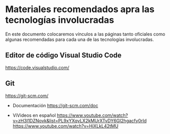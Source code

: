 # Materiales recomendados apra las tecnologías involucradas

En este documento colocaremos vínculos a las páginas tanto oficiales como algunas recomendadas para cada una de las tecnologías involucradas.

## Editor de código Visual Studio Code
https://code.visualstudio.com/

## Git
https://git-scm.com/

- Documentación
https://git-scm.com/doc

- ViVideos en español
https://www.youtube.com/watch?v=zH3I1DZNovk&list=PL9xYXqvLX2kMUrXTvDY6GI2hgacfy0rId
https://www.youtube.com/watch?v=HiXLkL42tMU
